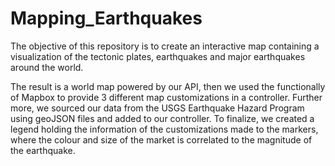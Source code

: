 # Mapping_Earthquakes

The objective of this repository is to create an interactive map containing a visualization of the tectonic plates, earthquakes and major earthquakes around the world. 

The result is a world map powered by our API, then we used the functionally of Mapbox to provide 3 different map customizations in a controller. Further more, we sourced our data from the USGS Earthquake Hazard Program using geoJSON files and added to our controller. To finalize, we created a legend holding the information of the customizations made to the markers, where the colour and size of the market is correlated  to the magnitude of the earthquake. 
